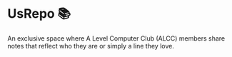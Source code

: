 # UsRepo 📚
An exclusive space where A Level Computer Club (ALCC) members share notes that reflect who they are or simply a line they love. 
